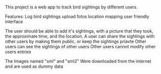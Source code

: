 This project is a web app to track bird sightings by different users.


Features:
Log bird sightings
upload fotos
location mapping 
user friendly interface

The user should be able to add it's sightings, with a picture that they took, the approximate time, and the location.
A user can share the sightings with other users by making them public, or keep the sightings priavte
Other users can see the sightings of other users
Other users cannot modify other users entries

The Images named "sml" and "sml2" Were downloaded from the internet and are used as dummy data

